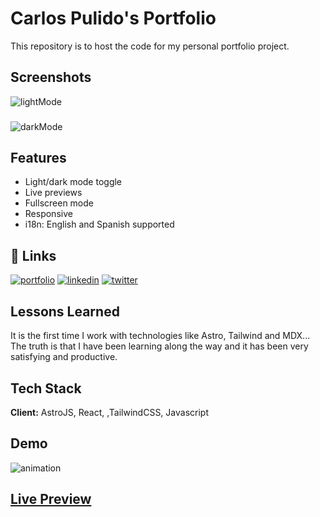 # Carlos Pulido's Portfolio

This repository is to host the code for my personal portfolio project.

## Screenshots

![lightMode](https://github.com/user-attachments/assets/43e40578-e92f-4253-8f10-bc45409a5622)

###

![darkMode](https://github.com/user-attachments/assets/3ade6928-7706-42d8-b12f-8e8c60775f46)

## Features

- Light/dark mode toggle
- Live previews
- Fullscreen mode
- Responsive
- i18n: English and Spanish supported

## 🔗 Links

[![portfolio](https://img.shields.io/badge/my_portfolio-000?style=for-the-badge&logo=ko-fi&logoColor=white)](https://)
[![linkedin](https://img.shields.io/badge/linkedin-0A66C2?style=for-the-badge&logo=linkedin&logoColor=white)](https://www.linkedin.com/in/carlosfrontend/)
[![twitter](https://img.shields.io/badge/twitter-1DA1F2?style=for-the-badge&logo=twitter&logoColor=white)](https://x.com/CarlosFrontEnd)

## Lessons Learned

It is the first time I work with technologies like Astro, Tailwind and MDX... The truth is that I have been learning along the way and it has been very satisfying and productive.

## Tech Stack

**Client:** AstroJS, React, ,TailwindCSS, Javascript

## Demo

![animation](https://github.com/user-attachments/assets/e8e67dcd-5a44-4ace-b8d0-8280f7543578)

## [Live Preview](https://github.com/user-attachments/assets/e8e67dcd-5a44-4ace-b8d0-8280f7543578)
